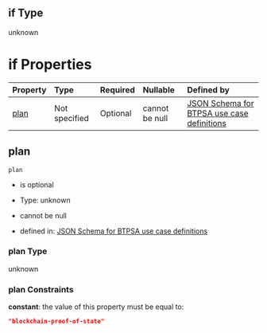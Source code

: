 ## if Type

unknown

# if Properties

| Property      | Type          | Required | Nullable       | Defined by                                                                                                                                                                                                                                  |
| :------------ | :------------ | :------- | :------------- | :------------------------------------------------------------------------------------------------------------------------------------------------------------------------------------------------------------------------------------------ |
| [plan](#plan) | Not specified | Optional | cannot be null | [JSON Schema for BTPSA use case definitions](btpsa-usecase-properties-services-items-allof-1-then-allof-14-then-allof-1-if-properties-plan.md "undefined#/properties/services/items/allOf/1/then/allOf/14/then/allOf/1/if/properties/plan") |

## plan



`plan`

*   is optional

*   Type: unknown

*   cannot be null

*   defined in: [JSON Schema for BTPSA use case definitions](btpsa-usecase-properties-services-items-allof-1-then-allof-14-then-allof-1-if-properties-plan.md "undefined#/properties/services/items/allOf/1/then/allOf/14/then/allOf/1/if/properties/plan")

### plan Type

unknown

### plan Constraints

**constant**: the value of this property must be equal to:

```json
"blockchain-proof-of-state"
```
